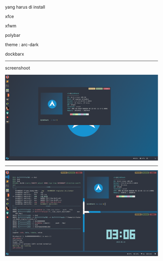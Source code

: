 yang harus di install

xfce

xfwm

polybar

theme : arc-dark

dockbarx

-------------------------
screenshoot


![](screenshoot.png)


-------------------------


![](screenshoot2.png)
